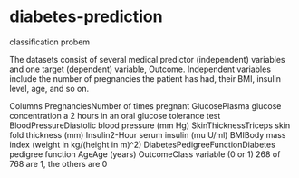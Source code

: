 # diabetes-prediction
classification probem

The datasets consist of several medical predictor (independent) variables and one target (dependent) variable, Outcome. Independent variables include the number of pregnancies the patient has had, their BMI, insulin level, age, and so on.

Columns
PregnanciesNumber of times pregnant
GlucosePlasma glucose concentration a 2 hours in an oral glucose tolerance test
BloodPressureDiastolic blood pressure (mm Hg)
SkinThicknessTriceps skin fold thickness (mm)
Insulin2-Hour serum insulin (mu U/ml)
BMIBody mass index (weight in kg/(height in m)^2)
DiabetesPedigreeFunctionDiabetes pedigree function
AgeAge (years)
OutcomeClass variable (0 or 1) 268 of 768 are 1, the others are 0
